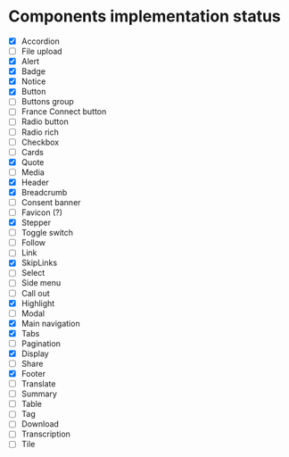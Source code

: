 # Components implementation status

-   [x] Accordion
-   [ ] File upload
-   [x] Alert
-   [x] Badge
-   [x] Notice
-   [x] Button
-   [ ] Buttons group
-   [ ] France Connect button
-   [ ] Radio button
-   [ ] Radio rich
-   [ ] Checkbox
-   [ ] Cards
-   [x] Quote
-   [ ] Media
-   [x] Header
-   [x] Breadcrumb
-   [ ] Consent banner
-   [ ] Favicon (?)
-   [x] Stepper
-   [ ] Toggle switch
-   [ ] Follow
-   [ ] Link
-   [x] SkipLinks
-   [ ] Select
-   [ ] Side menu
-   [ ] Call out
-   [x] Highlight
-   [ ] Modal
-   [x] Main navigation
-   [x] Tabs
-   [ ] Pagination
-   [x] Display
-   [ ] Share
-   [x] Footer
-   [ ] Translate
-   [ ] Summary
-   [ ] Table
-   [ ] Tag
-   [ ] Download
-   [ ] Transcription
-   [ ] Tile
